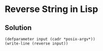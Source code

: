 # Reverse String in Lisp

## Solution

```Lisp
(defparameter input (cadr *posix-argv*))
(write-line (reverse input))

```
